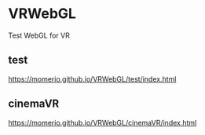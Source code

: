 # VRWebGL
Test WebGL for VR

## test
https://momerio.github.io/VRWebGL/test/index.html

## cinemaVR
https://momerio.github.io/VRWebGL/cinemaVR/index.html
